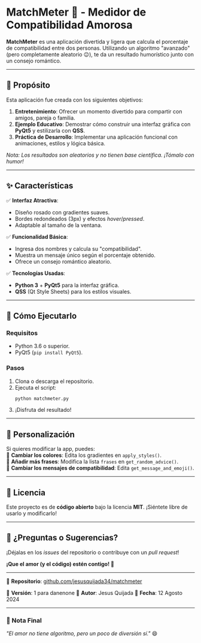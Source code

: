 # **MatchMeter 💖 - Medidor de Compatibilidad Amorosa**  

**MatchMeter** es una aplicación divertida y ligera que calcula el porcentaje de compatibilidad entre dos personas. Utilizando un algoritmo "avanzado" (pero completamente aleatorio 😉), te da un resultado humorístico junto con un consejo romántico.  

---

## **📌 Propósito**  

Esta aplicación fue creada con los siguientes objetivos:  
1. **Entretenimiento**: Ofrecer un momento divertido para compartir con amigos, pareja o familia.  
2. **Ejemplo Educativo**: Demostrar cómo construir una interfaz gráfica con **PyQt5** y estilizarla con **QSS**.  
3. **Práctica de Desarrollo**: Implementar una aplicación funcional con animaciones, estilos y lógica básica.  

*Nota: Los resultados son aleatorios y no tienen base científica. ¡Tómalo con humor!*  

---

## **✨ Características**  

✅ **Interfaz Atractiva**:  
   - Diseño rosado con gradientes suaves.  
   - Bordes redondeados (3px) y efectos *hover*/*pressed*.  
   - Adaptable al tamaño de la ventana.  

✅ **Funcionalidad Básica**:  
   - Ingresa dos nombres y calcula su "compatibilidad".  
   - Muestra un mensaje único según el porcentaje obtenido.  
   - Ofrece un consejo romántico aleatorio.  

✅ **Tecnologías Usadas**:  
   - **Python 3** + **PyQt5** para la interfaz gráfica.  
   - **QSS** (Qt Style Sheets) para los estilos visuales.  

---

## **🚀 Cómo Ejecutarlo**  

### **Requisitos**  
- Python 3.6 o superior.  
- PyQt5 (`pip install PyQt5`).  

### **Pasos**  
1. Clona o descarga el repositorio.  
2. Ejecuta el script:  
   ```sh
   python matchmeter.py
   ```
3. ¡Disfruta del resultado!  

---

## **📝 Personalización**  

Si quieres modificar la app, puedes:  
🔹 **Cambiar los colores**: Edita los gradientes en `apply_styles()`.  
🔹 **Añadir más frases**: Modifica la lista `frases` en `get_random_advice()`.  
🔹 **Cambiar los mensajes de compatibilidad**: Edita `get_message_and_emoji()`.  

---

## **📜 Licencia**  

Este proyecto es de **código abierto** bajo la licencia **MIT**. ¡Siéntete libre de usarlo y modificarlo!  

---

## **💬 ¿Preguntas o Sugerencias?**  

¡Déjalas en los *issues* del repositorio o contribuye con un *pull request*!  

**¡Que el amor (y el código) estén contigo! 💖**  

--- 

📂 **Repositorio**: [github.com/jesusquijada34/matchmeter](https://github.com/jesusquijada34/matchmeter)

🔹 **Versión**: 1 para danenone
🔹 **Autor**: Jesus Quijada
🔹 **Fecha**: 12 Agosto 2024  

--- 

### **📌 Nota Final**  
*"El amor no tiene algoritmo, pero un poco de diversión sí."* 😄
